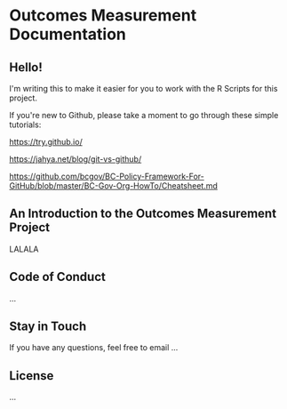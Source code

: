 # Outcomes Measurement Documentation
## Hello! 
I'm writing this to make it easier for you to work with the R Scripts for this project.

If you're new to Github, please take a moment to go through these simple tutorials: 

https://try.github.io/

https://jahya.net/blog/git-vs-github/

https://github.com/bcgov/BC-Policy-Framework-For-GitHub/blob/master/BC-Gov-Org-HowTo/Cheatsheet.md
## An Introduction to the Outcomes Measurement Project 
LALALA
## Code of Conduct
...
## Stay in Touch
If you have any questions, feel free to email ...
## License
...

